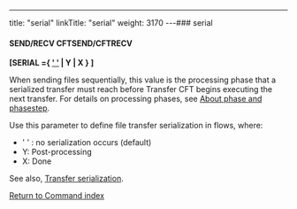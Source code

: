 ---
title: "serial"
linkTitle: "serial"
weight: 3170
---### serial

#### SEND/RECV CFTSEND/CFTRECV

****[SERIAL ={ <u>' '</u> &#124; Y &#124; X } ]****

When sending files sequentially, this value is the processing phase that a serialized transfer must reach before Transfer CFT begins executing the next transfer. For details on processing phases, see [About phase and phasestep](../../../../concepts/phase_and_phasestep).

Use this parameter to define file transfer serialization in flows, where:

* ' ' : no serialization occurs (default)
* Y: Post-processing
* X: Done

See also, [Transfer serialization](../../../../app_integration_intro/transfer_serialization).

[Return to Command index](../../)
